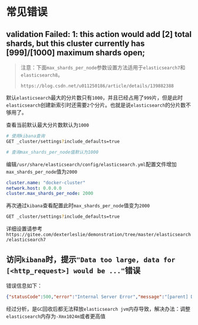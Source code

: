 # 常见错误



## validation Failed: 1: this action would add [2] total shards, but this cluster currently has [999]/[1000] maximum shards open;

>注意：下面`max_shards_per_node`参数设置方法适用于`elasticsearch7`和`elasticsearch8`。
>
>`https://blog.csdn.net/u011250186/article/details/139882388`

默认`elasticsearch`最大的分片数只有`1000`，并且已经占用了`999`片，但是此时`elasticsearch`创建新索引时还需要`2`个分片。也就是说`elasticsearch`的分片数不够用了。

查看当前默认最大分片数默认为`1000`

```bash
# 使用kibana查询
GET _cluster/settings?include_defaults=true

# 查询max_shards_per_node值默认为1000
```

编辑`/usr/share/elasticsearch/config/elasticsearch.yml`配置文件增加`max_shards_per_node`值为`2000`

```yml
cluster.name: "docker-cluster"
network.host: 0.0.0.0
cluster.max_shards_per_node: 2000
```

再次通过`kibana`查看配置此时`max_shards_per_node`值变为`2000`

```bash
GET _cluster/settings?include_defaults=true
```

详细设置请参考`https://gitee.com/dexterleslie/demonstration/tree/master/elasticsearch/elasticsearch7`



## 访问`kibana`时，提示`"Data too large, data for [<http_request>] would be ..."`错误

错误信息如下：

```json
{"statusCode":500,"error":"Internal Server Error","message":"[parent] Data too large, data for [<http_request>] would be [514390462/490.5mb], which is larger than the limit of [510027366/486.3mb], real usage: [514389880/490.5mb], new bytes reserved: [582/582b], usages [request=0/0b, fielddata=0/0b, in_flight_requests=582/582b, model_inference=0/0b, eql_sequence=0/0b, accounting=10639028/10.1mb]: [circuit_breaking_exception] [parent] Data too large, data for [<http_request>] would be [514390462/490.5mb], which is larger than the limit of [510027366/486.3mb], real usage: [514389880/490.5mb], new bytes reserved: [582/582b], usages [request=0/0b, fielddata=0/0b, in_flight_requests=582/582b, model_inference=0/0b, eql_sequence=0/0b, accounting=10639028/10.1mb], with { bytes_wanted=514390462 & bytes_limit=510027366 & durability=\"PERMANENT\" }"}
```

经过分析，是`GC`回收后都无法释放`elasticsearch jvm`内存导致，解决办法：调整`elasticsearch`内存为`-Xmx1024m`或者更高值
